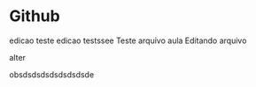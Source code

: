 # Github
edicao teste
edicao testssee
Teste arquivo aula
Editando arquivo

alter

obsdsdsdsdsdsdsdsde
